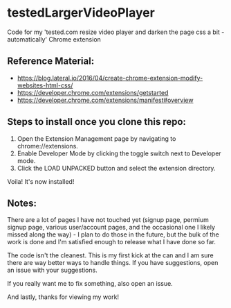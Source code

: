 # testedLargerVideoPlayer
Code for my 'tested.com resize video player and darken the page css a bit - automatically' Chrome extension

## Reference Material:
- https://blog.lateral.io/2016/04/create-chrome-extension-modify-websites-html-css/
- https://developer.chrome.com/extensions/getstarted
- https://developer.chrome.com/extensions/manifest#overview


## Steps to install once you clone this repo:
1) Open the Extension Management page by navigating to chrome://extensions.
2) Enable Developer Mode by clicking the toggle switch next to Developer mode.
3) Click the LOAD UNPACKED button and select the extension directory.

Voila! It's now installed!

## Notes:
There are a lot of pages I have not touched yet (signup page, permium signup page, various user/account pages, and the occasional one I likely missed along the way) - I plan to do those in the future, but the bulk of the work is done and I'm satisfied enough to release what I have done so far.

The code isn't the cleanest. This is my first kick at the can and I am sure there are way better ways to handle things. If you have suggestions, open an issue with your suggestions.

If you really want me to fix something, also open an issue.

And lastly, thanks for viewing my work!
